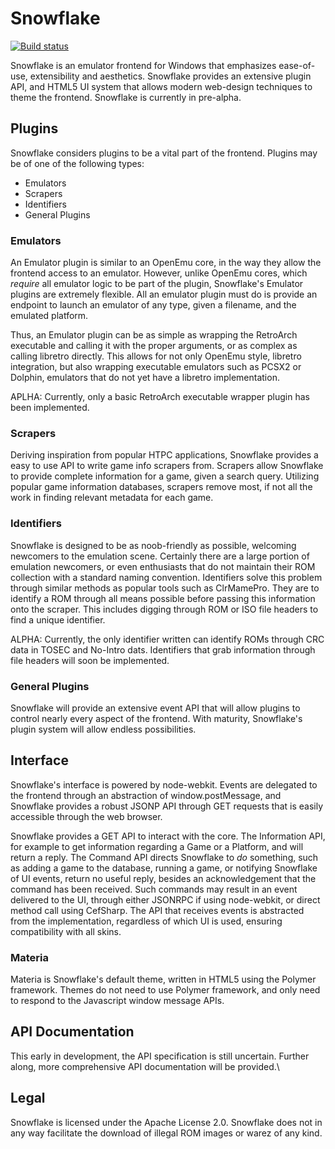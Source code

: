Snowflake
=========
[![Build status](https://ci.appveyor.com/api/projects/status/mhei9fdtja5j04kk)](https://ci.appveyor.com/project/ron975/snowflake)


Snowflake is an emulator frontend for Windows that emphasizes ease-of-use, extensibility and aesthetics. Snowflake provides an extensive plugin API, and HTML5 UI system that allows modern web-design techniques to theme the frontend. Snowflake is currently in pre-alpha. 

Plugins
-------
Snowflake considers plugins to be a vital part of the frontend. 
Plugins may be of one of the following types:
  * Emulators
  * Scrapers
  * Identifiers
  * General Plugins
  
### Emulators
An Emulator plugin is similar to an OpenEmu core, in the way they allow the frontend access to an emulator. However, unlike OpenEmu cores, which _require_ all emulator logic to be part of the plugin, Snowflake's Emulator plugins are extremely flexible. All an emulator plugin must do is provide an endpoint to launch an emulator of any type, given a filename, and the emulated platform. 

Thus, an Emulator plugin can be as simple as wrapping the RetroArch executable and calling it with the proper arguments, or as complex as calling libretro directly. This allows for not only OpenEmu style, libretro integration, but also wrapping executable emulators such as PCSX2 or Dolphin, emulators that do not yet have a libretro implementation. 

APLHA: Currently, only a basic RetroArch executable wrapper plugin has been implemented. 

### Scrapers
Deriving inspiration from popular HTPC applications, Snowflake provides a easy to use API to write game info scrapers from. Scrapers allow Snowflake to provide complete information for a game, given a search query. Utilizing popular game information databases, scrapers remove most, if not all the work in finding relevant metadata for each game.

### Identifiers
Snowflake is designed to be as noob-friendly as possible, welcoming newcomers to the emulation scene. Certainly there are a large portion of emulation newcomers, or even enthusiasts that do not maintain their ROM collection with a standard naming convention. Identifiers solve this problem through similar methods as popular tools such as ClrMamePro. They are to identify a ROM through all means possible before passing this information onto the scraper. This includes digging through ROM or ISO file headers to find a unique identifier. 

ALPHA: Currently, the only identifier written can identify ROMs through CRC data in TOSEC and No-Intro dats. Identifiers that grab information through file headers will soon be implemented.

### General Plugins
Snowflake will provide an extensive event API that will allow plugins to control nearly every aspect of the frontend. With maturity, Snowflake's plugin system will allow endless possibilities.

Interface
---------
Snowflake's interface is powered by node-webkit. Events are delegated to the frontend through an abstraction of window.postMessage, and Snowflake provides a robust JSONP API through GET requests that is easily accessible through the web browser.

Snowflake provides a GET API to interact with the core. The Information API, for example to get information regarding a Game or a Platform, and will return a reply. The Command API directs Snowflake to _do_ something, such as adding a game to the database, running a game, or notifying Snowflake of UI events, return no useful reply, besides an acknowledgement that the command has been received. Such commands may result in an event delivered to the UI, through either JSONRPC if using node-webkit, or direct method call using CefSharp. The API that receives events is abstracted from the implementation, regardless of which UI is used, ensuring compatibility with all skins.

### Materia
Materia is Snowflake's default theme, written in HTML5 using the Polymer framework. Themes do not need to use Polymer framework, and only need to respond to the Javascript window message APIs.

API Documentation
-----------------
This early in development, the API specification is still uncertain. Further along, more comprehensive API documentation will be provided.\

Legal
-----
Snowflake is licensed under the Apache License 2.0. Snowflake does not in any way facilitate the download of illegal ROM images or warez of any kind. 
